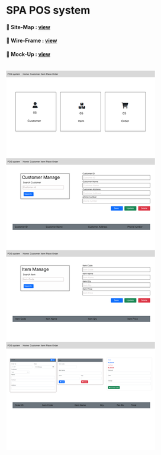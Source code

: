# SPA POS system 

#### 💫 Site-Map   :  <a href="https://www.gloomaps.com/h7aHozPkwW">view</a>

#### 💫 Wire-Frame :  <a href="https://wireframe.cc/pro/pp/bacdc099c583197">view</a>

#### 💫 Mock-Up    :  <a href="https://www.figma.com/file/0hq2DfnWEryp9NowGYP9pV/POS?node-id=0%3A1">view</a>

<br>

<img src="assets/img/Frame 1.png">
